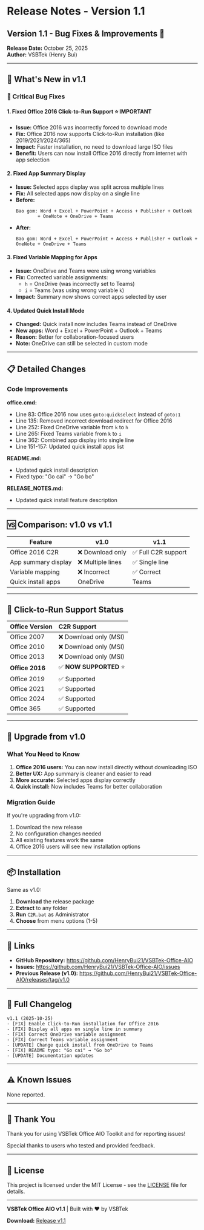 # Release Notes - Version 1.1

## Version 1.1 - Bug Fixes & Improvements 🔧
**Release Date:** October 25, 2025  
**Author:** VSBTek (Henry Bui)

---

## 🎯 What's New in v1.1

### 🐛 Critical Bug Fixes

#### **1. Fixed Office 2016 Click-to-Run Support** ⭐ IMPORTANT
- **Issue:** Office 2016 was incorrectly forced to download mode
- **Fix:** Office 2016 now supports Click-to-Run installation (like 2019/2021/2024/365)
- **Impact:** Faster installation, no need to download large ISO files
- **Benefit:** Users can now install Office 2016 directly from internet with app selection

#### **2. Fixed App Summary Display**
- **Issue:** Selected apps display was split across multiple lines
- **Fix:** All selected apps now display on a single line
- **Before:**
  ```
  Bao gom: Word + Excel + PowerPoint + Access + Publisher + Outlook
          + OneNote + OneDrive + Teams
  ```
- **After:**
  ```
  Bao gom: Word + Excel + PowerPoint + Access + Publisher + Outlook + OneNote + OneDrive + Teams
  ```

#### **3. Fixed Variable Mapping for Apps**
- **Issue:** OneDrive and Teams were using wrong variables
- **Fix:** Corrected variable assignments:
  - `h` = OneDrive (was incorrectly set to Teams)
  - `i` = Teams (was using wrong variable `k`)
- **Impact:** Summary now shows correct apps selected by user

#### **4. Updated Quick Install Mode**
- **Changed:** Quick install now includes Teams instead of OneDrive
- **New apps:** Word + Excel + PowerPoint + Outlook + Teams
- **Reason:** Better for collaboration-focused users
- **Note:** OneDrive can still be selected in custom mode

---

## 📋 Detailed Changes

### Code Improvements

**office.cmd:**
- Line 83: Office 2016 now uses `goto:quickselect` instead of `goto:1`
- Line 135: Removed incorrect download redirect for Office 2016
- Line 252: Fixed OneDrive variable from `k` to `h`
- Line 265: Fixed Teams variable from `k` to `i`
- Line 362: Combined app display into single line
- Line 151-157: Updated quick install apps list

**README.md:**
- Updated quick install description
- Fixed typo: "Go cai" → "Go bo"

**RELEASE_NOTES.md:**
- Updated quick install feature description

---

## 🆚 Comparison: v1.0 vs v1.1

| Feature | v1.0 | v1.1 |
|---------|------|------|
| Office 2016 C2R | ❌ Download only | ✅ Full C2R support |
| App summary display | ❌ Multiple lines | ✅ Single line |
| Variable mapping | ❌ Incorrect | ✅ Correct |
| Quick install apps | OneDrive | Teams |

---

## 🎯 Click-to-Run Support Status

| Office Version | C2R Support |
|:---------------|:------------|
| Office 2007 | ❌ Download only (MSI) |
| Office 2010 | ❌ Download only (MSI) |
| Office 2013 | ❌ Download only (MSI) |
| **Office 2016** | ✅ **NOW SUPPORTED** ⭐ |
| Office 2019 | ✅ Supported |
| Office 2021 | ✅ Supported |
| Office 2024 | ✅ Supported |
| Office 365 | ✅ Supported |

---

## 🚀 Upgrade from v1.0

### What You Need to Know

1. **Office 2016 users:** You can now install directly without downloading ISO
2. **Better UX:** App summary is cleaner and easier to read
3. **More accurate:** Selected apps display correctly
4. **Quick install:** Now includes Teams for better collaboration

### Migration Guide

If you're upgrading from v1.0:
1. Download the new release
2. No configuration changes needed
3. All existing features work the same
4. Office 2016 users will see new installation options

---

## 📦 Installation

Same as v1.0:
1. **Download** the release package
2. **Extract** to any folder
3. **Run** `C2R.bat` as Administrator
4. **Choose** from menu options (1-5)

---

## 🔗 Links

- **GitHub Repository:** https://github.com/HenryBui21/VSBTek-Office-AIO
- **Issues:** https://github.com/HenryBui21/VSBTek-Office-AIO/issues
- **Previous Release (v1.0):** https://github.com/HenryBui21/VSBTek-Office-AIO/releases/tag/v1.0

---

## 📝 Full Changelog

```
v1.1 (2025-10-25)
- [FIX] Enable Click-to-Run installation for Office 2016
- [FIX] Display all apps on single line in summary
- [FIX] Correct OneDrive variable assignment
- [FIX] Correct Teams variable assignment
- [UPDATE] Change quick install from OneDrive to Teams
- [FIX] README typo: "Go cai" → "Go bo"
- [UPDATE] Documentation updates
```

---

## ⚠️ Known Issues

None reported.

---

## 🙏 Thank You

Thank you for using VSBTek Office AIO Toolkit and for reporting issues!

Special thanks to users who tested and provided feedback.

---

## 📄 License

This project is licensed under the MIT License - see the [LICENSE](LICENSE) file for details.

---

**VSBTek Office AIO v1.1** | Built with ❤️ by VSBTek

**Download:** [Release v1.1](https://github.com/HenryBui21/VSBTek-Office-AIO/releases/tag/v1.1)

